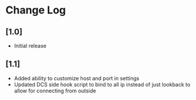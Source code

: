 # Change Log

## [1.0]

- Initial release

## [1.1]

- Added ability to customize host and port in settings
- Updated DCS side hook script to bind to all ip instead of just lookback to allow for connecting from outside